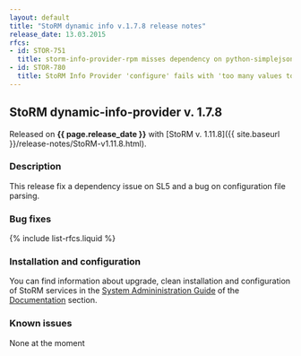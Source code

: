 ```yaml
---
layout: default
title: "StoRM dynamic info v.1.7.8 release notes"
release_date: 13.03.2015
rfcs:
- id: STOR-751
  title: storm-info-provider-rpm misses dependency on python-simplejson on SL5
- id: STOR-780
  title: StoRM Info Provider 'configure' fails with 'too many values to unpack'
---
```


## StoRM dynamic-info-provider v. 1.7.8

Released on **{{ page.release_date }}** with [StoRM v. 1.11.8]({{ site.baseurl }}/release-notes/StoRM-v1.11.8.html).

### Description

This release fix a dependency issue on SL5 and a bug on configuration file parsing.

### Bug fixes

{% include list-rfcs.liquid %}

### Installation and configuration

You can find information about upgrade, clean installation and configuration of StoRM services in the [System Admininistration Guide][storm-sysadmin-guide] of the [Documentation][storm-documentation] section.

### Known issues

None at the moment

[storm-documentation]: {{site.baseurl}}/documentation.html
[storm-sysadmin-guide]: {{site.baseurl}}/documentation/sysadmin-guide/1.11.8
